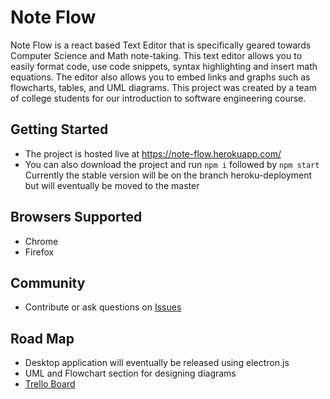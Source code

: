 # Note Flow

Note Flow is a react based Text Editor that is specifically geared towards Computer Science and Math note-taking. This text editor allows you to easily format code, use code snippets, syntax highlighting and insert math equations. The editor also allows you to embed links and graphs such as flowcharts, tables, and UML diagrams. This project was created by a team of college students for our introduction to software engineering course.

## Getting Started
- The project is hosted live at https://note-flow.herokuapp.com/
- You can also download the project and run `npm i` followed by `npm start`
Currently the stable version will be on the branch heroku-deployment but will eventually be moved to the master

## Browsers Supported
- Chrome
- Firefox

## Community
- Contribute or ask questions on [Issues](https://github.com/maslindc2/note-flow/issues)

## Road Map
- Desktop application will eventually be released using electron.js
- UML and Flowchart section for designing diagrams
- [Trello Board](https://trello.com/b/WjvqTByL/cs-382-note-taking-project)
